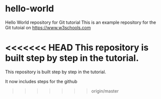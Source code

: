 # hello-world
Hello World repository for Git tutorial
This is an example repository for the Git tutoial on https://www.w3schools.com

<<<<<<< HEAD
This repository is built step by step in the tutorial.
=======
This repository is built step by step in the tutorial.

It now includes steps for the github
>>>>>>> origin/master
